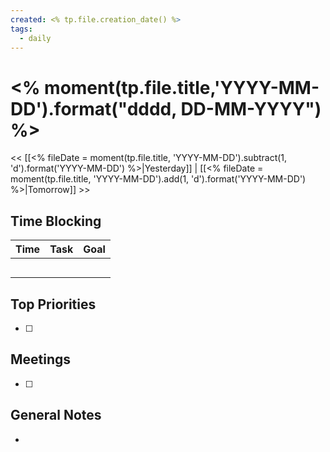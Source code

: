 ```yaml
---
created: <% tp.file.creation_date() %>
tags:
  - daily
---
```



# <% moment(tp.file.title,'YYYY-MM-DD').format("dddd, DD-MM-YYYY") %>

<< [[<% fileDate = moment(tp.file.title, 'YYYY-MM-DD').subtract(1, 'd').format('YYYY-MM-DD') %>|Yesterday]] | [[<% fileDate = moment(tp.file.title, 'YYYY-MM-DD').add(1, 'd').format('YYYY-MM-DD') %>|Tomorrow]] >>
  

## Time Blocking
| Time  | Task        | Goal        |
|-------|-------------|-------------|
||||
||||
||||
||||
||||


## Top Priorities
- [ ] 


## Meetings
- [ ] 


## General Notes
- 
